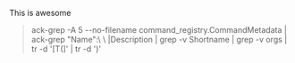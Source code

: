 This is awesome

> ack-grep -A 5 --no-filename command_registry.CommandMetadata | ack-grep "Name":\ \ \|Description | grep -v Shortname | grep -v orgs | tr -d '[T(]' | tr -d ')' 
